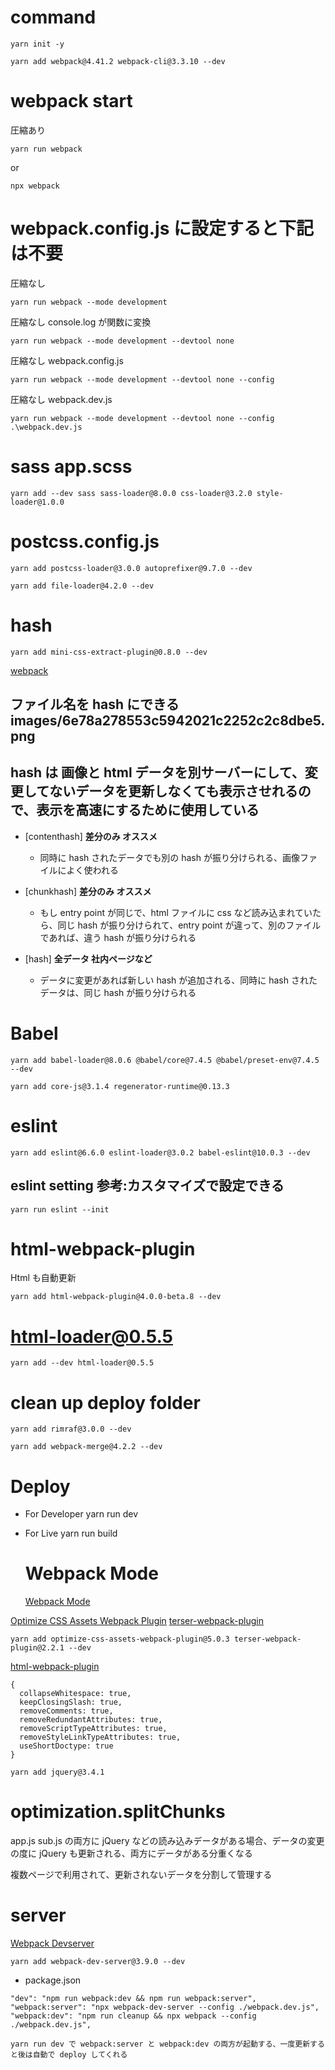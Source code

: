# command

```
yarn init -y
```

```
yarn add webpack@4.41.2 webpack-cli@3.3.10 --dev
```

# webpack start

圧縮あり

```
yarn run webpack
```

or

```
npx webpack
```

# webpack.config.js に設定すると下記は不要

圧縮なし

```
yarn run webpack --mode development
```

圧縮なし console.log が関数に変換

```
yarn run webpack --mode development --devtool none
```

圧縮なし webpack.config.js

```
yarn run webpack --mode development --devtool none --config
```

圧縮なし webpack.dev.js

```
yarn run webpack --mode development --devtool none --config .\webpack.dev.js
```

# sass app.scss

```
yarn add --dev sass sass-loader@8.0.0 css-loader@3.2.0 style-loader@1.0.0
```

# postcss.config.js

```
yarn add postcss-loader@3.0.0 autoprefixer@9.7.0 --dev
```

```
yarn add file-loader@4.2.0 --dev
```

# hash

```
yarn add mini-css-extract-plugin@0.8.0 --dev
```

[webpack](https://webpack.js.org/configuration/output/#template-strings)

## ファイル名を hash にできる images/6e78a278553c5942021c2252c2c8dbe5.png

## hash は 画像と html データを別サーバーにして、変更してないデータを更新しなくても表示させれるので、表示を高速にするために使用している

- [contenthash] **差分のみ オススメ**
  - 同時に hash されたデータでも別の hash が振り分けられる、画像ファイルによく使われる
- [chunkhash] **差分のみ オススメ**

  - もし entry point が同じで、html ファイルに css など読み込まれていたら、同じ hash が振り分けられて、entry point が違って、別のファイルであれば、違う hash が振り分けられる

- [hash] **全データ 社内ページなど**
  - データに変更があれば新しい hash が追加される、同時に hash されたデータは、同じ hash が振り分けられる

# Babel

```
yarn add babel-loader@8.0.6 @babel/core@7.4.5 @babel/preset-env@7.4.5 --dev
```

```
yarn add core-js@3.1.4 regenerator-runtime@0.13.3
```

# eslint

```
yarn add eslint@6.6.0 eslint-loader@3.0.2 babel-eslint@10.0.3 --dev
```

## eslint setting 参考:カスタマイズで設定できる

```
yarn run eslint --init
```

# html-webpack-plugin

Html も自動更新

```
yarn add html-webpack-plugin@4.0.0-beta.8 --dev
```

# html-loader@0.5.5

```
yarn add --dev html-loader@0.5.5
```

# clean up deploy folder

```
yarn add rimraf@3.0.0 --dev
```

```
yarn add webpack-merge@4.2.2 --dev
```

# Deploy

- For Developer
  yarn run dev

- For Live
  yarn run build

  # Webpack Mode

  [Webpack Mode](https://webpack.js.org/configuration/mode/)

[Optimize CSS Assets Webpack Plugin](https://github.com/NMFR/optimize-css-assets-webpack-plugin)
[terser-webpack-plugin](https://github.com/webpack-contrib/terser-webpack-plugin)

```
yarn add optimize-css-assets-webpack-plugin@5.0.3 terser-webpack-plugin@2.2.1 --dev
```

[html-webpack-plugin](https://github.com/jantimon/html-webpack-plugin)

```
{
  collapseWhitespace: true,
  keepClosingSlash: true,
  removeComments: true,
  removeRedundantAttributes: true,
  removeScriptTypeAttributes: true,
  removeStyleLinkTypeAttributes: true,
  useShortDoctype: true
}
```

```
yarn add jquery@3.4.1
```

# optimization.splitChunks

app.js sub.js の両方に jQuery などの読み込みデータがある場合、データの変更の度に jQuery も更新される、両方にデータがある分重くなる

複数ページで利用されて、更新されないデータを分割して管理する

# server

[Webpack Devserver](https://webpack.js.org/configuration/dev-server/#root)

```
yarn add webpack-dev-server@3.9.0 --dev
```

- package.json

```
"dev": "npm run webpack:dev && npm run webpack:server",
"webpack:server": "npx webpack-dev-server --config ./webpack.dev.js",
"webpack:dev": "npm run cleanup && npx webpack --config ./webpack.dev.js",
```

```
yarn run dev で webpack:server と webpack:dev の両方が起動する、一度更新すると後は自動で deploy してくれる
```
